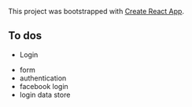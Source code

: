 This project was bootstrapped with [Create React App](https://github.com/facebook/create-react-app).

## To dos

* Login
+ form
+ authentication
+ facebook login
+ login data store 
